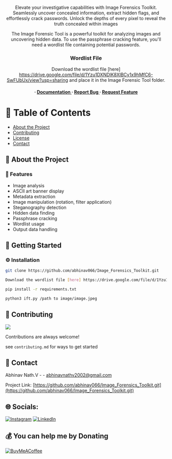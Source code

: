 <div align='center'>



<p>Elevate your investigative capabilities with Image Forensics Toolkit. Seamlessly uncover concealed information, extract hidden flags, and effortlessly crack passwords. Unlock the depths of every pixel to reveal the truth concealed within images</p>

<p>The Image Forensic Tool is a powerful toolkit for analyzing images and uncovering hidden data. To use the passphrase cracking feature, you'll need a wordlist file containing potential passwords.

### Wordlist File

Download the wordlist file [here] https://drive.google.com/file/d/1Yzu1DXNDlK8XlBCy1x9hMfC6-SwFUbUx/view?usp=sharing  and place it in the Image Forensic Tool folder.
  </p>

<h4> <span> · </span> <a href="https://github.com/abhinav066/Image_Forensics_Toolkit/blob/master/README.md"> Documentation </a> <span> · </span> <a href="https://github.com/abhinav066/Image_Forensics_Toolkit/issues"> Report Bug </a> <span> · </span> <a href="https://github.com/abhinav066/Image_Forensics_Toolkit/issues"> Request Feature </a> </h4>


</div>

# :notebook_with_decorative_cover: Table of Contents

- [About the Project](#star2-about-the-project)
- [Contributing](#wave-contributing)
- [License](#warning-license)
- [Contact](#handshake-contact)


## :star2: About the Project





### :dart: Features
- Image analysis
- ASCII art banner display
- Metadata extraction
- Image manipulation (rotation, filter application)
- Steganography detection
- Hidden data finding
- Passphrase cracking
- Wordlist usage
- Output data handling


## :toolbox: Getting Started

### :gear: Installation


```bash
git clone https://github.com/abhinav066/Image_Forensics_Toolkit.git
```

```bash
Download the wordlist file [here] https://drive.google.com/file/d/1Yzu1DXNDlK8XlBCy1x9hMfC6-SwFUbUx/view?usp=sharing  and place it in the Image Forensic Tool folder.
```

```bash
pip install -r requirements.txt
```

```bash
python3 ift.py /path to image/image.jpeg
```


## :wave: Contributing

<a href="https://github.com/abhinav066/Image_Forensics_Toolkit.git/graphs/contributors"> <img src="https://contrib.rocks/image?repo=Louis3797/awesome-readme-template" /> </a>

Contributions are always welcome!

see `contributing.md` for ways to get started



## :handshake: Contact

Abhinav Nath.V - - abhinavnathv2002@gmail.com

Project Link: [https://github.com/abhinav066/Image_Forensics_Toolkit.git](https://github.com/abhinav066/Image_Forensics_Toolkit.git)
## 🌐 Socials:
[![Instagram](https://img.shields.io/badge/Instagram-%23E4405F.svg?logo=Instagram&logoColor=white)](https://instagram.com/abhinav.ser) [![LinkedIn](https://img.shields.io/badge/LinkedIn-%230077B5.svg?logo=linkedin&logoColor=white)](https://linkedin.com/in/abhinavnathv) 

 ## 💰 You can help me by Donating
  [![BuyMeACoffee](https://img.shields.io/badge/Buy%20Me%20a%20Coffee-ffdd00?style=for-the-badge&logo=buy-me-a-coffee&logoColor=black)](https://www.buymeacoffee.com/abhinavnath) 

